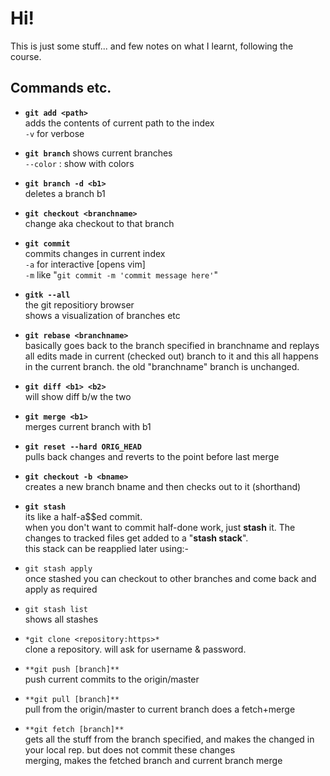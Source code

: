 # Hi!

This is just some stuff... and few notes on what I learnt, following the course.

## Commands etc.

* **`git add <path>`**  
 adds the contents of current path to the index  
 `-v` for verbose

* **`git branch`**
 shows current branches  
 `--color` : show with colors  
 * **`git branch -d <b1>`**  
  deletes a branch b1

* **`git checkout <branchname>`**  
 change aka checkout to that branch

* **`git commit`**  
 commits changes in current index  
 `-a` for interactive [opens vim]  
 `-m` like "`git commit -m 'commit message here'`"

* **`gitk --all`**  
 the git repositiory browser  
 shows a visualization of branches etc

* **`git rebase <branchname>`**  
 basically goes back to the branch specified in branchname and replays all edits made in current (checked out) branch to it and this all happens in the current branch. the old "branchname" branch is unchanged.

* **`git diff <b1> <b2>`**  
 will show diff b/w the two

* **`git merge <b1>`**  
 merges current branch with b1

* **`git reset --hard ORIG_HEAD`**  
 pulls back changes and reverts to the point before last merge

* **`git checkout -b <bname>`**  
 creates a new branch bname and then checks out to it (shorthand)

* **`git stash`**  
 its like a half-a$$ed commit.  
 when you don't want to commit half-done work, just **stash** it. The changes to tracked files get added to a "**stash stack**".  
 this stack can be reapplied later using:-
 * `git stash apply`  
  once stashed you can checkout to other branches and come back and apply as required
 * `git stash list`  
  shows all stashes

* `*git clone <repository:https>*`  
 clone a repository. will ask for username & password.

* `**git push [branch]**`  
 push current commits to the origin/master

* `**git pull [branch]**`  
 pull from the origin/master to current branch
 does a fetch+merge

* `**git fetch [branch]**`  
 gets all the stuff from the branch specified, and makes the changed in your local rep. but does not commit these changes  
 merging, makes the fetched branch and current branch merge
